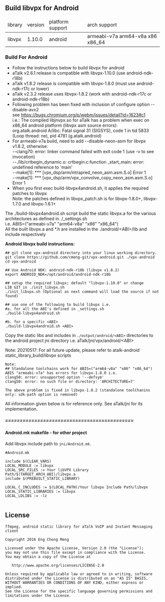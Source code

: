 ## Build libvpx for Android
####
<table>
<thead>
<tr><td>library</td><td>version</td><td>platform support</td><td>arch support</td></tr>
</thead>
<tr><td>libvpx</td><td>1.10.0</td><td>android</td><td>armeabi-v7a arm64-v8a x86 x86_64</td></tr>
</table>

### Build For Android
- Follow the instructions below to build libvpx for android
- aTalk v2.6.1 release is compatible with libvpx-1.10.0 (use android-ndk-r18b) <br/>
- aTalk v1.8.2 release is compatible with libvpx-1.8.0 (must use android-ndk-r17c or lower) <br/>
- aTalk v2.3.2 release uses libvpx-1.8.2 (work with android-ndk-r17c or android-ndk-r18b)<br/>
- Following problem has been fixed with inclusion of configure option --disable-avx2<br/>
  see <https://bugs.chromium.org/p/webm/issues/detail?id=1623#c1><br/>
  i.e.: The compiled libjnvpx.so for aTalk has a problem when exec on x86_64 android platform (libvpx asm source errors):<br/>
  org.atalk.android A/libc: Fatal signal 31 (SIGSYS), code 1 in tid 5833 (Loop thread: ne), pid 4781 (g.atalk.android)
- For armeabi-v7a build, need to add --disable-neon-asm for libvpx v1.8.2, otherwise:<br/>
  --clang70: error: linker command failed with exit code 1 (use -v to see invocation)<br/>
  --./lib/crtbegin_dynamic.o: crtbegin.c:function _start_main: error: undefined reference to 'main'<br/>
  --make\[1]: *** \[vpx_dsp/arm/intrapred_neon_asm.asm.S.o] Error 1<br/>
  --make\[1]: *** \[vpx_dsp/arm/vpx_convolve_copy_neon_asm.asm.S.o] Error 1<br/>
- When you first exec build-libvpx4android.sh, it applies the required patches to libvpx<br/>
  Note: the patches defined in libvpx_patch.sh is for libvpx-1.8.0+, libvpx-1.7.0 and libvpx-1.6.1+<br/>
  
The ./build-libvpx4android.sh script build the static libvpx.a for the various architectures as defined in ./_settings.sh<br/>
i.e. ABIS=("armeabi-v7a" "arm64-v8a" "x86" "x86_64")<br/>
All the built libvpx.a and *.h are installed in the ./android/&lt;ABI>/lib and include respectively

**Android libvpx build instructions:**
```
## git clone vpx-android directory into your linux working directory.
git clone https://github.com/cmeng-git/vpx-android.git ./vpx-android
cd vpx-android

## Use Android NDK: android-ndk-r18b (libvpx v1.8.2)
export ANDROID_NDK=/opt/android/android-ndk-r18b

## setup the required libvpx; default "libvpx-1.10.0" or change LIB_GIT in ./init_libvpx.sh
./init_libvpx.sh (Optional as next command will load the source if not found)

## use one of the following to build libvpx i.e.
#a. for all the ABI's defined in _settings.sh
./build-libvpx4android.sh

#b. for a specific <ABI>
./build-libvpx4android.sh <ABI> 
```
Copy the static libs and includes in `./output/android/<ABI>` directories to the android project
jni directory i.e. aTalk/jni/vpx/android/\<ABI>

Note: 20210517: For all future update, please refer to atalk-android static_library_build/libvpx scripts

```
Note:
## Standalone toolchains work for ABIS=("arm64-v8a" "x86" "x86_64")
ABIS "armeabi-v7a" has errors for libvpx-1.8.0 i.e.
clang50: error: unsupported option '--defsym'
clang50: error: no such file or directory: 'ARCHITECTURE=7'

The above problem is fixed in libvpx-1.8.2 (standalone toolChanins only: sdk-path option is removed)
```

All information given below is for reference only. See aTalk/jni for its implementation.

##### ============================================
#### Android.mk makefile - for other project
Add libvpx include path to `jni/Android.mk`. 

```
#Android.mk

include $(CLEAR_VARS)
LOCAL_MODULE := libvpx
LOCAL_SRC_FILES := Your libVPX Library Path/$(TARGET_ARCH_ABI)/libvpx.a
include $(PREBUILT_STATIC_LIBRARY)

LOCAL_C_INCLUDES := $(LOCAL_PATH)/Your libvpx Include Path/libvpx
LOCAL_STATIC_LIBRARIES := libvpx
LOCAL_LDLIBS := -lz
	
```

License
-------

    ffmpeg, android static library for aTalk VoIP and Instant Messaging client
    
    Copyright 2016 Eng Chong Meng
        
    Licensed under the Apache License, Version 2.0 (the "License");
    you may not use this file except in compliance with the License.
    You may obtain a copy of the License at
    
       http://www.apache.org/licenses/LICENSE-2.0
    
    Unless required by applicable law or agreed to in writing, software
    distributed under the License is distributed on an "AS IS" BASIS,
    WITHOUT WARRANTIES OR CONDITIONS OF ANY KIND, either express or implied.
    See the License for the specific language governing permissions and
    limitations under the License.




